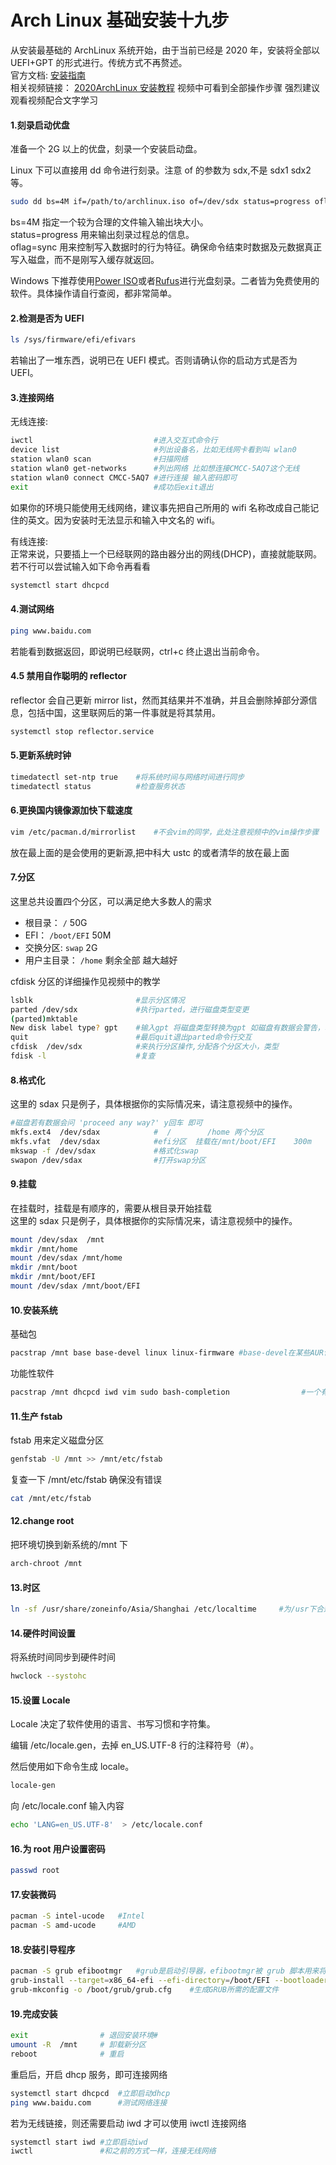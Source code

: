 # Arch Linux 基础安装十九步

从安装最基础的 ArchLinux 系统开始，由于当前已经是 2020 年，安装将全部以 UEFI+GPT 的形式进行。传统方式不再赘述。  
官方文档: [安装指南](https://wiki.archlinux.org/index.php/Installation_guide)  
相关视频链接： [2020ArchLinux 安装教程](https://www.bilibili.com/video/BV1qf4y1D7Da/) 视频中可看到全部操作步骤 强烈建议观看视频配合文字学习

#### 1.刻录启动优盘

准备一个 2G 以上的优盘，刻录一个安装启动盘。

Linux 下可以直接用 dd 命令进行刻录。注意 of 的参数为 sdx,不是 sdx1 sdx2 等。

```bash
sudo dd bs=4M if=/path/to/archlinux.iso of=/dev/sdx status=progress oflag=sync
```

bs=4M 指定一个较为合理的文件输入输出块大小。  
status=progress 用来输出刻录过程总的信息。  
oflag=sync 用来控制写入数据时的行为特征。确保命令结束时数据及元数据真正写入磁盘，而不是刚写入缓存就返回。

Windows 下推荐使用[Power ISO](https://www.poweriso.com/download.php)或者[Rufus](https://rufus.ie/)进行光盘刻录。二者皆为免费使用的软件。具体操作请自行查阅，都非常简单。

#### 2.检测是否为 UEFI

```bash
ls /sys/firmware/efi/efivars
```

若输出了一堆东西，说明已在 UEFI 模式。否则请确认你的启动方式是否为 UEFI。

#### 3.连接网络

无线连接:

```bash
iwctl                           #进入交互式命令行
device list                     #列出设备名，比如无线网卡看到叫 wlan0
station wlan0 scan              #扫描网络
station wlan0 get-networks      #列出网络 比如想连接CMCC-5AQ7这个无线
station wlan0 connect CMCC-5AQ7 #进行连接 输入密码即可
exit                            #成功后exit退出
```

如果你的环境只能使用无线网络，建议事先把自己所用的 wifi 名称改成自己能记住的英文。因为安装时无法显示和输入中文名的 wifi。

有线连接:  
正常来说，只要插上一个已经联网的路由器分出的网线(DHCP)，直接就能联网。若不行可以尝试输入如下命令再看看

```bash
systemctl start dhcpcd
```

#### 4.测试网络

```bash
ping www.baidu.com
```

若能看到数据返回，即说明已经联网，ctrl+c 终止退出当前命令。

#### 4.5 禁用自作聪明的 reflector

reflector 会自己更新 mirror list，然而其结果并不准确，并且会删除掉部分源信息，包括中国，这里联网后的第一件事就是将其禁用。

```bash
systemctl stop reflector.service
```

#### 5.更新系统时钟

```bash
timedatectl set-ntp true    #将系统时间与网络时间进行同步
timedatectl status          #检查服务状态
```

#### 6.更换国内镜像源加快下载速度

```bash
vim /etc/pacman.d/mirrorlist    #不会vim的同学，此处注意视频中的vim操作步骤
```

放在最上面的是会使用的更新源,把中科大 ustc 的或者清华的放在最上面

#### 7.分区

这里总共设置四个分区，可以满足绝大多数人的需求

- 根目录： `/` 50G
- EFI： `/boot/EFI` 50M
- 交换分区: `swap` 2G
- 用户主目录： `/home` 剩余全部 越大越好

cfdisk 分区的详细操作见视频中的教学

```bash
lsblk                       #显示分区情况
parted /dev/sdx             #执行parted，进行磁盘类型变更
(parted)mktable
New disk label type? gpt    #输入gpt 将磁盘类型转换为gpt 如磁盘有数据会警告，输入yes即可
quit                        #最后quit退出parted命令行交互
cfdisk  /dev/sdx            #来执行分区操作,分配各个分区大小，类型
fdisk -l                    #复查
```

#### 8.格式化

这里的 sdax 只是例子，具体根据你的实际情况来，请注意视频中的操作。

```bash
#磁盘若有数据会问 'proceed any way?' y回车 即可
mkfs.ext4  /dev/sdax            #  /        /home 两个分区
mkfs.vfat  /dev/sdax            #efi分区  挂载在/mnt/boot/EFI    300m
mkswap -f /dev/sdax             #格式化swap
swapon /dev/sdax                #打开swap分区
```

#### 9.挂载

在挂载时，挂载是有顺序的，需要从根目录开始挂载  
这里的 sdax 只是例子，具体根据你的实际情况来，请注意视频中的操作。

```bash
mount /dev/sdax  /mnt
mkdir /mnt/home
mount /dev/sdax /mnt/home
mkdir /mnt/boot
mkdir /mnt/boot/EFI
mount /dev/sdax /mnt/boot/EFI
```

#### 10.安装系统

基础包

```bash
pacstrap /mnt base base-devel linux linux-firmware #base-devel在某些AUR包的安装是必须的
```

功能性软件

```bash
pacstrap /mnt dhcpcd iwd vim sudo bash-completion                #一个有线所需 一个无线所需 一个编辑器  一个提权工具 iwd也需要dhcpcd
```

#### 11.生产 fstab

fstab 用来定义磁盘分区

```bash
genfstab -U /mnt >> /mnt/etc/fstab
```

复查一下 /mnt/etc/fstab 确保没有错误

```bash
cat /mnt/etc/fstab
```

#### 12.change root

把环境切换到新系统的/mnt 下

```bash
arch-chroot /mnt
```

#### 13.时区

```bash
ln -sf /usr/share/zoneinfo/Asia/Shanghai /etc/localtime     #为/usr下合适的时区在/etc下创建符号连接
```

#### 14.硬件时间设置

将系统时间同步到硬件时间

```bash
hwclock --systohc
```

#### 15.设置 Locale

Locale 决定了软件使用的语言、书写习惯和字符集。

编辑 /etc/locale.gen，去掉 en_US.UTF-8 行的注释符号（#）。

然后使用如下命令生成 locale。

```bash
locale-gen
```

向 /etc/locale.conf 输入内容

```bash
echo 'LANG=en_US.UTF-8'  > /etc/locale.conf
```

#### 16.为 root 用户设置密码

```bash
passwd root
```

#### 17.安装微码

```bash
pacman -S intel-ucode   #Intel
pacman -S amd-ucode     #AMD
```

#### 18.安装引导程序

```bash
pacman -S grub efibootmgr   #grub是启动引导器，efibootmgr被 grub 脚本用来将启动项写入 NVRAM。
grub-install --target=x86_64-efi --efi-directory=/boot/EFI --bootloader-id=GRUB #取名为GRUB 并将grubx64.efi安装到之前的指定位置
grub-mkconfig -o /boot/grub/grub.cfg    #生成GRUB所需的配置文件
```

#### 19.完成安装

```bash
exit                # 退回安装环境#
umount -R  /mnt     # 卸载新分区
reboot              # 重启
```

重启后，开启 dhcp 服务，即可连接网络

```bash
systemctl start dhcpcd  #立即启动dhcp
ping www.baidu.com      #测试网络连接
```

若为无线链接，则还需要启动 iwd 才可以使用 iwctl 连接网络

```bash
systemctl start iwd #立即启动iwd
iwctl               #和之前的方式一样，连接无线网络
```
